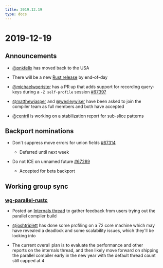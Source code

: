 ```yaml
---
title: 2019.12.19
type: docs
---
```


# 2019-12-19

## Announcements

- [@pnkfelix] has moved back to the USA

- There will be a new [Rust release] by end-of-day

- [@michaelwoerister] has a PR up that adds support for recording query-keys during a `-Z self-profile` session [#67397]

- [@matthewjasper] and [@wesleywiser] have been asked to join the compiler team as full members and both have accepted

- [@centril] is working on a stabilization report for sub-slice patterns

## Backport nominations

- Don't suppress move errors for union fields [#67314]
  - Deferred until next week

- Do not ICE on unnamed future [#67289]
  - Accepted for beta backport
  
## Working group sync

### [wg-parallel-rustc]

- Posted an [Internals thread] to gather feedback from users trying out the parallel compiler build

- [@joshtriplett] has done some profiling on a 72 core machine which may have revealed a deadlock and some scalability issues, which they'll be looking into

- The current overall plan is to evaluate the performance and other reports on the internals thread, and then likely move forward on shipping the parallel compiler early in the new year with the default thread count still capped at 4

[@centril]: https://github.com/centril
[@joshtriplett]: https://github.com/joshtriplett
[@matthewjasper]: https://github.com/matthewjasper
[@michaelwoerister]: https://github.com/michaelwoerister
[@pnkfelix]: https://github.com/pnkfelix
[@wesleywiser]: https://github.com/wesleywiser
[#67289]: https://github.com/rust-lang/rust/pull/67289
[#67314]: https://github.com/rust-lang/rust/pull/67314
[#67397]: https://github.com/rust-lang/rust/pull/67397
[Internals thread]: https://internals.rust-lang.org/t/help-test-parallel-rustc/11503
[Rust release]: https://blog.rust-lang.org/2019/12/19/Rust-1.40.0.html
[wg-parallel-rustc]: https://rust-lang.github.io/compiler-team/working-groups/parallel-rustc/
